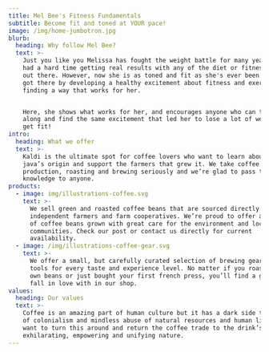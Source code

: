 ```yaml
---
title: Mel Bee's Fitness Fundamentals
subtitle: Become fit and toned at YOUR pace!
image: /img/home-jumbotron.jpg
blurb:
  heading: Why follow Mel Bee?
  text: >-
    Just you like you Melissa has fought the weight battle for many years and
    had a hard time getting real results with any of the diet or fitness "fads"
    out there. However, now she is as toned and fit as she's ever been and she
    got there by developing a healthy excitement about fitness and exercise by
    finding a way that works for her.


    Here, she shows what works for her, and encourages anyone who can to follow
    along and find the same excitement that led her to lose a lot of weight and
    get fit!
intro:
  heading: What we offer
  text: >-
    Kaldi is the ultimate spot for coffee lovers who want to learn about their
    java’s origin and support the farmers that grew it. We take coffee
    production, roasting and brewing seriously and we’re glad to pass that
    knowledge to anyone.
products:
  - image: img/illustrations-coffee.svg
    text: >-
      We sell green and roasted coffee beans that are sourced directly from
      independent farmers and farm cooperatives. We’re proud to offer a variety
      of coffee beans grown with great care for the environment and local
      communities. Check our post or contact us directly for current
      availability.
  - image: /img/illustrations-coffee-gear.svg
    text: >-
      We offer a small, but carefully curated selection of brewing gear and
      tools for every taste and experience level. No matter if you roast your
      own beans or just bought your first french press, you’ll find a gadget to
      fall in love with in our shop.
values:
  heading: Our values
  text: >-
    Coffee is an amazing part of human culture but it has a dark side too – one
    of colonialism and mindless abuse of natural resources and human lives. We
    want to turn this around and return the coffee trade to the drink’s
    exhilarating, empowering and unifying nature.
---
```


